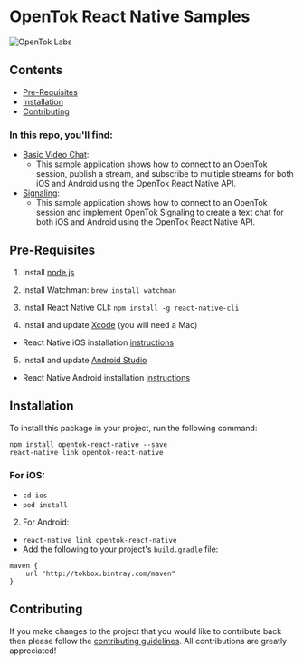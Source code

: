 # OpenTok React Native Samples

![OpenTok Labs](https://d26dzxoao6i3hh.cloudfront.net/items/0U1R0a0e2g1E361H0x3c/Image%202017-11-22%20at%2012.16.38%20PM.png?v=2507a2df)

## Contents

- [Pre-Requisites](#pre-requisites)
- [Installation](#installation)
- [Contributing](#contributing)

### In this repo, you'll find:
 * [Basic Video Chat](https://github.com/opentok/opentok-react-native-samples/tree/master/BasicVideoChat):
    * This sample application shows how to connect to an OpenTok session, publish a stream, and subscribe to multiple streams for both iOS and Android using the OpenTok React Native API.
 * [Signaling](https://github.com/opentok/opentok-react-native-samples/tree/master/Signaling):
    * This sample application shows how to connect to an OpenTok session and implement OpenTok Signaling to create a text chat for both iOS and Android using the OpenTok React Native API.

## Pre-Requisites

1. Install [node.js](https://nodejs.org/)

2. Install Watchman: `brew install watchman`

3. Install React Native CLI: `npm install -g react-native-cli`

4. Install and update [Xcode](https://developer.apple.com/xcode/) (you will need a Mac)
* React Native iOS installation [instructions](https://facebook.github.io/react-native/docs/getting-started.html)

5. Install and update [Android Studio](https://developer.android.com/studio/index.html)
* React Native Android installation [instructions](https://facebook.github.io/react-native/docs/getting-started.html)

## Installation

To install this package in your project, run the following command:

```
npm install opentok-react-native --save
react-native link opentok-react-native
```

### For iOS:

* `cd ios`
* `pod install`

2. For Android:

* `react-native link opentok-react-native`
*  Add the following to your project's `build.gradle` file:

```
maven {
    url "http://tokbox.bintray.com/maven"
}
```

## Contributing

If you make changes to the project that you would like to contribute back
then please follow the [contributing guidelines](CONTRIBUTING.md).
All contributions are greatly appreciated!
